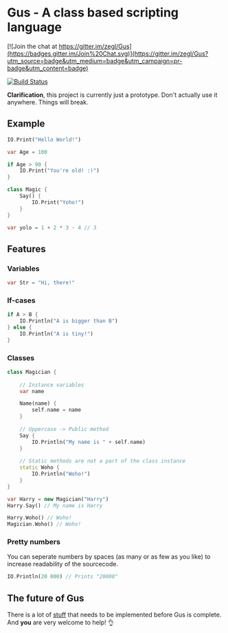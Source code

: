 # Gus - A class based scripting language

[![Join the chat at https://gitter.im/zegl/Gus](https://badges.gitter.im/Join%20Chat.svg)](https://gitter.im/zegl/Gus?utm_source=badge&utm_medium=badge&utm_campaign=pr-badge&utm_content=badge)

[![Build Status](https://travis-ci.org/zegl/Gus.svg?branch=master)](https://travis-ci.org/zegl/Gus)

**Clarification**, this project is currently just a prototype. Don't actually use it anywhere. Things will break.

## Example

```dart
IO.Print("Hello World!")

var Age = 100

if Age > 90 {
    IO.Print("You're old! :)")
}

class Magic {
    Say() {
        IO.Print("Yoho!")
    }
}

var yolo = 1 + 2 * 3 - 4 // 3
```

## Features

### Variables

```dart
var Str = "Hi, there!"
```

### If-cases

```dart
if A > B {
    IO.Println("A is bigger than B")
} else {
    IO.Println("A is tiny!")
}
```

### Classes

```dart
class Magician {
    
    // Instance variables
    var name

    Name(name) {
        self.name = name
    }
    
    // Uppercase -> Public method
    Say {
        IO.Println("My name is " + self.name)
    }
    
    // Static methods are not a part of the class instance
    static Woho {
        IO.Println("Woho!")
    }
}

var Harry = new Magician("Harry")
Harry.Say() // My name is Harry

Harry.Woho() // Woho!
Magician.Woho() // Woho!
```

### Pretty numbers

You can seperate numbers by spaces (as many or as few as you like) to increase readability of the sourcecode.

```dart
IO.Println(20 000) // Prints "20000"
```

## The future of Gus

There is a lot of [stuff](https://github.com/zegl/Gus/labels/Feature) that needs to be implemented before Gus is complete. And **you** are very welcome to help! :ok_hand:
